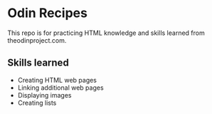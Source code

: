 # Odin Recipes

This repo is for practicing HTML knowledge and skills learned from theodinproject.com.

## Skills learned

- Creating HTML web pages
- Linking additional web pages
- Displaying images
- Creating lists